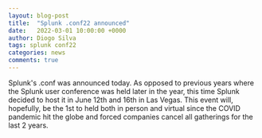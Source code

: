 ```yaml
---
layout: blog-post
title:  "Splunk .conf22 announced"
date:   2022-03-01 10:00:00 +0000
author: Diogo Silva
tags: splunk conf22
categories: news
comments: true
---
```


Splunk's .conf was announced today. As opposed to previous years where the Splunk user conference was held later in the year, this time Splunk decided to host it in June 12th and 16th in Las Vegas. This event will, hopefully, be the 1st to held both in person and virtual since the COVID pandemic hit the globe and forced companies cancel all gatherings for the last 2 years.